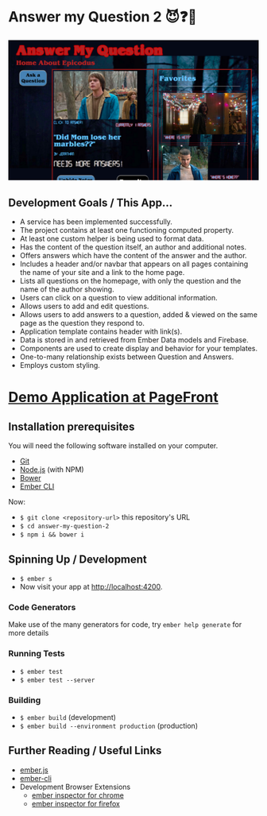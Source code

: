 # Answer my Question 2 :smiling_imp::question::no_good:

![screenshot](stranger-questions.png)

## Development Goals / This App...
* A service has been implemented successfully.
* The project contains at least one functioning computed property.
* At least one custom helper is being used to format data.
* Has the content of the question itself, an author and additional notes.
* Offers answers which have the content of the answer and the author.
* Includes a header and/or navbar that appears on all pages containing the name of your site and a link to the home page.
* Lists all questions on the homepage, with only the question and the name of the author showing.
* Users can click on a question to view additional information.
* Allows users to add and edit questions.
* Allows users to add answers to a question, added & viewed on the same page as the question they respond to.
* Application template contains header with link(s).
* Data is stored in and retrieved from Ember Data models and Firebase.
* Components are used to create display and behavior for your templates.
* One-to-many relationship exists between Question and Answers.
* Employs custom styling.

# [Demo Application at PageFront](https://strangerthings-questionboard.pagefrontapp.com/)

## Installation prerequisites
You will need the following software installed on your computer.

* [Git](http://git-scm.com/)
* [Node.js](http://nodejs.org/) (with NPM)
* [Bower](http://bower.io/)
* [Ember CLI](http://ember-cli.com/)

Now:

* `$ git clone <repository-url>` this repository's URL
* `$ cd answer-my-question-2`
* `$ npm i && bower i`

## Spinning Up / Development

* `$ ember s`
* Now visit your app at [http://localhost:4200](http://localhost:4200).

### Code Generators

Make use of the many generators for code, try `ember help generate` for more details

### Running Tests

* `$ ember test`
* `$ ember test --server`

### Building

* `$ ember build` (development)
* `$ ember build --environment production` (production)

## Further Reading / Useful Links

* [ember.js](http://emberjs.com/)
* [ember-cli](http://ember-cli.com/)
* Development Browser Extensions
  * [ember inspector for chrome](https://chrome.google.com/webstore/detail/ember-inspector/bmdblncegkenkacieihfhpjfppoconhi)
  * [ember inspector for firefox](https://addons.mozilla.org/en-US/firefox/addon/ember-inspector/)

